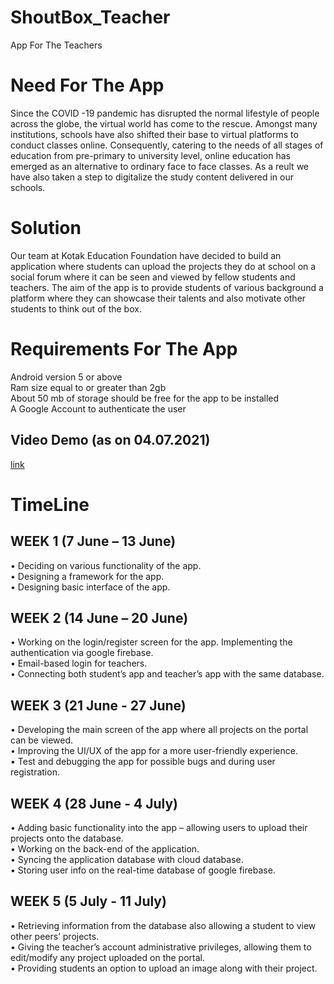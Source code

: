 # ShoutBox_Teacher
App For The Teachers<br/>

# Need For The App<br/>
Since the COVID -19 pandemic has disrupted the normal lifestyle of people across the globe, the virtual world has come to the rescue. Amongst many institutions, schools have also shifted their base to virtual platforms to conduct classes online. Consequently, catering to the needs of all stages of education from pre-primary to university level, online education has emerged as an alternative to ordinary face to face classes. As a reult we have also taken a step to digitalize the study content delivered in our schools.<br/>

# Solution <br/>
Our team at Kotak Education Foundation have decided to build an application where students can upload the projects they do at school on a social forum where it can be seen and viewed by fellow students and teachers. The aim of the app is to provide students of various background a platform where they can showcase their talents and also motivate other students to think out of the box. <br/>

# Requirements For The App
Android version 5 or above <br/>
Ram size equal to or greater than 2gb <br/>
About 50 mb of storage should be free for the app to be installed <br/>
A Google Account to authenticate the user <br/>

## Video Demo (as on 04.07.2021)
[link](https://drive.google.com/file/d/1--OhTtDxGKjD3U7bmn4hfyXp3Uqq2wIJ/view?usp=sharing)

# TimeLine<br/>
## WEEK 1 (7 June – 13 June)
•	Deciding on various functionality of the app.<br/>
•	Designing a framework for the app.<br/>
•	Designing basic interface of the app.<br/>
## WEEK 2 (14 June – 20 June)
•	Working on the login/register screen for the app. Implementing the authentication via google firebase.<br/>
•	Email-based login for teachers.<br/>
•	Connecting both student’s app and teacher’s app with the same database.<br/>
## WEEK 3 (21 June - 27 June)
• Developing the main screen of the app where all projects on the portal can be viewed.<br/>
•	Improving the UI/UX of the app for a more user-friendly experience.<br/>
•	Test and debugging the app for possible bugs and during user registration.<br/>
## WEEK 4 (28 June - 4 July)<br/>
•	Adding basic functionality into the app – allowing users to upload their projects onto the database.<br/>
•	Working on the back-end of the application.<br/>
•	Syncing the application database with cloud database.<br/>
•	Storing user info on the real-time database of google firebase.<br/>
## WEEK 5 (5 July - 11 July)<br/>
•	Retrieving information from the database also allowing a student to view other peers’ projects.<br/>
•	Giving the teacher’s account administrative privileges, allowing them to edit/modify any project uploaded on the portal.<br/>
•	Providing students an option to upload an image along with their project.<br/>

